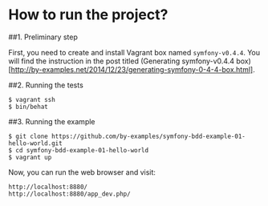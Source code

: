 How to run the project?
=======================


##1. Preliminary step

First, you need to create and install Vagrant box
named `symfony-v0.4.4`. You will find the instruction
in the post titled
(Generating symfony-v0.4.4 box)[http://by-examples.net/2014/12/23/generating-symfony-0-4-4-box.html].

##2. Running the tests

    $ vagrant ssh
    $ bin/behat

##3. Running the example

    $ git clone https://github.com/by-examples/symfony-bdd-example-01-hello-world.git
    $ cd symfony-bdd-example-01-hello-world
    $ vagrant up

Now, you can run the web browser and visit:

    http://localhost:8880/
    http://localhost:8880/app_dev.php/

